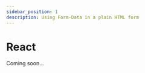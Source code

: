 ```yaml
---
sidebar_position: 1
description: Using Form-Data in a plain HTML form 
---
```


# React

Coming soon...
